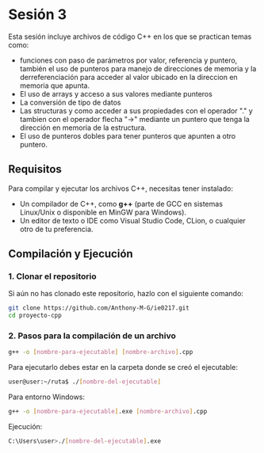 # Sesión 3

Esta sesión incluye archivos de código C++ en los que se practican temas como:

- funciones con paso de parámetros por valor, referencia y puntero, también el uso de punteros para manejo de direcciones de memoria y la derreferenciación para acceder al valor ubicado en la direccion en memoria que apunta.
- El uso de arrays y acceso a sus valores mediante punteros
- La conversión de tipo de datos
- Las structuras y como acceder a sus propiedades con el operador "." y tambien con el operador flecha "->" mediante un puntero que tenga la dirección en memoria de la estructura.
- El uso de punteros dobles para tener punteros que apunten a otro puntero.

## Requisitos

Para compilar y ejecutar los archivos C++, necesitas tener instalado:

- Un compilador de C++, como **g++** (parte de GCC en sistemas Linux/Unix o disponible en MinGW para Windows).
- Un editor de texto o IDE como Visual Studio Code, CLion, o cualquier otro de tu preferencia.

## Compilación y Ejecución

### 1. Clonar el repositorio

Si aún no has clonado este repositorio, hazlo con el siguiente comando:

```bash
git clone https://github.com/Anthony-M-G/ie0217.git
cd proyecto-cpp
```

### 2. Pasos para la compilación de un archivo

```bash
g++ -o [nombre-para-ejecutable] [nombre-archivo].cpp
```

Para ejecutarlo debes estar en la carpeta donde se creó el ejecutable:

```bash
user@user:~/ruta$ ./[nombre-del-ejecutable]
```

Para entorno Windows:

```bash
g++ -o [nombre-para-ejecutable].exe [nombre-archivo].cpp
```

Ejecución:

```bash
C:\Users\user>./[nombre-del-ejecutable].exe
```
